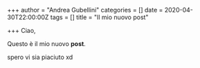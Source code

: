 +++
author = "Andrea Gubellini"
categories = []
date = 2020-04-30T22:00:00Z
tags = []
title = "Il mio nuovo post"

+++
Ciao,

Questo è il mio nuovo **post**.

spero vi sia piaciuto xd